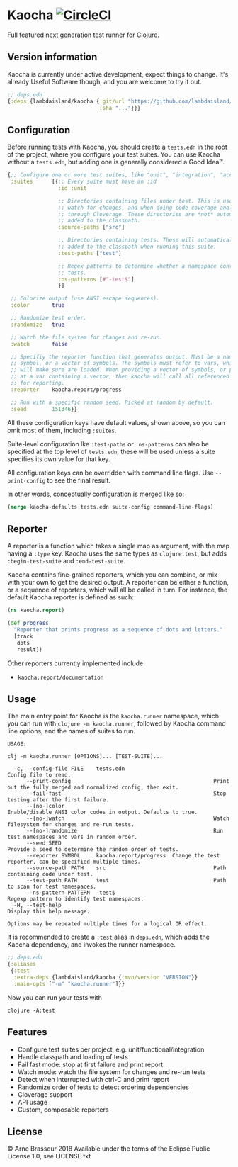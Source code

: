 # Kaocha [![CircleCI](https://circleci.com/gh/lambdaisland/kaocha.svg?style=svg)](https://circleci.com/gh/lambdaisland/kaocha)

Full featured next generation test runner for Clojure.

## Version information

Kaocha is currently under active development, expect things to change. It's already Useful Software though, and you are welcome to try it out.

``` clojure
;; deps.edn
{:deps {lambdaisland/kaocha {:git/url "https://github.com/lambdaisland/kaocha.git"
                             :sha "..."}}}
```

## Configuration

Before running tests with Kaocha, you should create a `tests.edn` in the root of the project, where you configure your test suites. You can use Kaocha without a `tests.edn`, but adding one is generally considered a Good Idea™.

``` clojure
{;; Configure one or more test suites, like "unit", "integration", "acceptance", etc.
 :suites      [{;; Every suite must have an :id
                :id :unit

                ;; Directories containing files under test. This is used to
                ;; watch for changes, and when doing code coverage analysis
                ;; through Cloverage. These directories are *not* automatically
                ;; added to the classpath.
                :source-paths ["src"]

                ;; Directories containing tests. These will automatically be
                ;; added to the classpath when running this suite.
                :test-paths ["test"]

                ;; Regex patterns to determine whether a namespace contains
                ;; tests.
                :ns-patterns [#"-test$"]
                }]

 ;; Colorize output (use ANSI escape sequences).
 :color       true

 ;; Randomize test order.
 :randomize   true

 ;; Watch the file system for changes and re-run.
 :watch       false

 ;; Specifiy the reporter function that generates output. Must be a namespaced
 ;; symbol, or a vector of symbols. The symbols must refer to vars, which Kaocha
 ;; will make sure are loaded. When providing a vector of symbols, or pointing
 ;; at a var containing a vector, then kaocha will call all referenced functions
 ;; for reporting.
 :reporter    kaocha.report/progress

 ;; Run with a specific random seed. Picked at random by default.
 :seed        151346}}
```

All these configuration keys have default values, shown above, so you can omit most of them, including `:suites`.

Suite-level configuration lke `:test-paths` or `:ns-patterns` can also be specified at the top level of `tests.edn`, these will be used unless a suite specifies its own value for that key.

All configuration keys can be overridden with command line flags. Use `--print-config` to see the final result.

In other words, conceptually configuration is merged like so:

``` clojure
(merge kaocha-defaults tests.edn suite-config command-line-flags)
```

## Reporter

A reporter is a function which takes a single map as argument, with the map having a `:type` key. Kaocha uses the same types as `clojure.test`, but adds `:begin-test-suite` and `:end-test-suite`.

Kaocha contains fine-grained reporters, which you can combine, or mix with your own to get the desired output. A reporter can be either a function, or a sequence of reporters, which will all be called in turn. For instance, the default Kaocha reporter is defined as such:

``` clojure
(ns kaocha.report)

(def progress
  "Reporter that prints progress as a sequence of dots and letters."
  [track
   dots
   result])
```

Other reporters currently implemented include

- `kaocha.report/documentation`

## Usage

The main entry point for Kaocha is the `kaocha.runner` namespace, which you can run with `clojure -m kaocha.runner`, followed by Kaocha command line options, and the names of suites to run.

```
USAGE:

clj -m kaocha.runner [OPTIONS]... [TEST-SUITE]...

  -c, --config-file FILE    tests.edn                            Config file to read.
      --print-config                                             Print out the fully merged and normalized config, then exit.
      --fail-fast                                                Stop testing after the first failure.
      --[no-]color                                               Enable/disable ANSI color codes in output. Defaults to true.
      --[no-]watch                                               Watch filesystem for changes and re-run tests.
      --[no-]randomize                                           Run test namespaces and vars in random order.
      --seed SEED                                                Provide a seed to determine the random order of tests.
      --reporter SYMBOL     kaocha.report/progress  Change the test reporter, can be specified multiple times.
      --source-path PATH    src                                  Path containing code under test.
      --test-path PATH      test                                 Path to scan for test namespaces.
      --ns-pattern PATTERN  -test$                               Regexp pattern to identify test namespaces.
  -H, --test-help                                                Display this help message.

Options may be repeated multiple times for a logical OR effect.
```

It is recommended to create a `:test` alias in `deps.edn`, which adds the Kaocha dependency, and invokes the runner namespace.


``` clojure
;; deps.edn
{:aliases
 {:test
  :extra-deps {lambdaisland/kaocha {:mvn/version "VERSION"}}
  :main-opts ["-m" "kaocha.runner"]}}
```

Now you can run your tests with

``` shell
clojure -A:test
```

## Features

- Configure test suites per project, e.g. unit/functional/integration
- Handle classpath and loading of tests
- Fail fast mode: stop at first failure and print report
- Watch mode: watch the file system for changes and re-run tests
- Detect when interrupted with ctrl-C and print report
- Randomize order of tests to detect ordering dependencies
- Cloverage support
- API usage
- Custom, composable reporters

## License

&copy; Arne Brasseur 2018
Available under the terms of the Eclipse Public License 1.0, see LICENSE.txt
